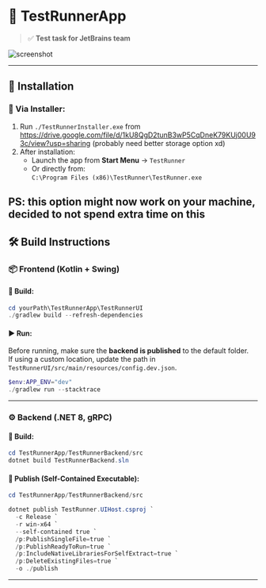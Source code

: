 # 🧪 TestRunnerApp

> ✅ **Test task for JetBrains team**

![screenshot](https://github.com/user-attachments/assets/dded08cb-de9a-41dd-b18f-5001b09e727b)

---

## 🚀 Installation

### 🔧 Via Installer:

1. Run `./TestRunnerInstaller.exe` from https://drive.google.com/file/d/1kU8QgD2tunB3wP5CqDneK79KUj00U93c/view?usp=sharing  (probably need better storage option xd)
2. After installation:
   - Launch the app from **Start Menu** → `TestRunner`
   - Or directly from:  
     `C:\Program Files (x86)\TestRunner\TestRunner.exe`

PS: this option might now work on your machine, decided to not spend extra time on this
---

## 🛠️ Build Instructions

### 📦 Frontend (Kotlin + Swing)

#### 📌 Build:
```powershell
cd yourPath\TestRunnerApp\TestRunnerUI
./gradlew build --refresh-dependencies
```

#### ▶️ Run:
Before running, make sure the **backend is published** to the default folder.  
If using a custom location, update the path in `TestRunnerUI/src/main/resources/config.dev.json`.

```powershell
$env:APP_ENV="dev"
./gradlew run --stacktrace
```

---

### ⚙️ Backend (.NET 8, gRPC)

#### 📌 Build:
```powershell
cd TestRunnerApp/TestRunnerBackend/src
dotnet build TestRunnerBackend.sln
```

#### 🚀 Publish (Self-Contained Executable):
```powershell
cd TestRunnerApp/TestRunnerBackend/src

dotnet publish TestRunner.UIHost.csproj `
  -c Release `
  -r win-x64 `
  --self-contained true `
  /p:PublishSingleFile=true `
  /p:PublishReadyToRun=true `
  /p:IncludeNativeLibrariesForSelfExtract=true `
  /p:DeleteExistingFiles=true `
  -o ./publish
```

---
